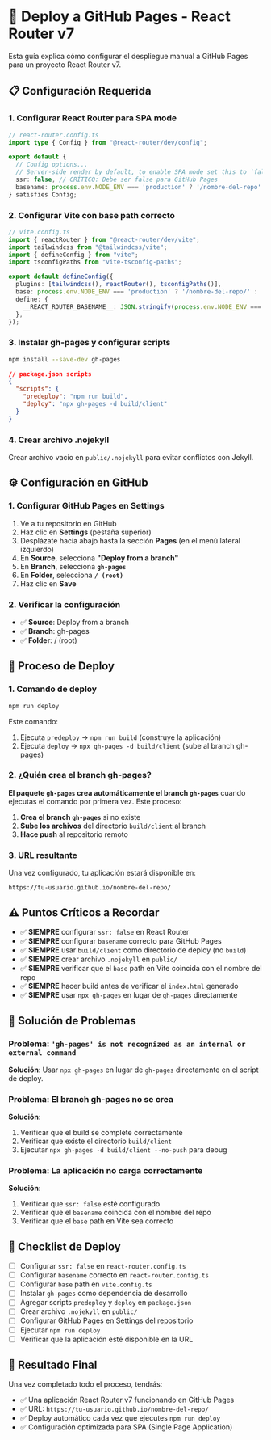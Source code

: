 # 🚀 Deploy a GitHub Pages - React Router v7

Esta guía explica cómo configurar el despliegue manual a GitHub Pages para un proyecto React Router v7.

## 📋 Configuración Requerida

### 1. **Configurar React Router para SPA mode**

```typescript
// react-router.config.ts
import type { Config } from "@react-router/dev/config";

export default {
  // Config options...
  // Server-side render by default, to enable SPA mode set this to `false`
  ssr: false, // CRÍTICO: Debe ser false para GitHub Pages
  basename: process.env.NODE_ENV === 'production' ? '/nombre-del-repo' : '/',
} satisfies Config;
```

### 2. **Configurar Vite con base path correcto**

```typescript
// vite.config.ts
import { reactRouter } from "@react-router/dev/vite";
import tailwindcss from "@tailwindcss/vite";
import { defineConfig } from "vite";
import tsconfigPaths from "vite-tsconfig-paths";

export default defineConfig({
  plugins: [tailwindcss(), reactRouter(), tsconfigPaths()],
  base: process.env.NODE_ENV === 'production' ? '/nombre-del-repo/' : '/',
  define: {
    __REACT_ROUTER_BASENAME__: JSON.stringify(process.env.NODE_ENV === 'production' ? '/nombre-del-repo' : '/'),
  },
});
```

### 3. **Instalar gh-pages y configurar scripts**

```bash
npm install --save-dev gh-pages
```

```json
// package.json scripts
{
  "scripts": {
    "predeploy": "npm run build",
    "deploy": "npx gh-pages -d build/client"
  }
}
```

### 4. **Crear archivo .nojekyll**

Crear archivo vacío en `public/.nojekyll` para evitar conflictos con Jekyll.

## ⚙️ Configuración en GitHub

### 1. **Configurar GitHub Pages en Settings**

1. Ve a tu repositorio en GitHub
2. Haz clic en **Settings** (pestaña superior)
3. Desplázate hacia abajo hasta la sección **Pages** (en el menú lateral izquierdo)
4. En **Source**, selecciona **"Deploy from a branch"**
5. En **Branch**, selecciona **`gh-pages`**
6. En **Folder**, selecciona **`/ (root)`**
7. Haz clic en **Save**

### 2. **Verificar la configuración**

- ✅ **Source**: Deploy from a branch
- ✅ **Branch**: gh-pages
- ✅ **Folder**: / (root)

## 🚀 Proceso de Deploy

### 1. **Comando de deploy**

```bash
npm run deploy
```

Este comando:
1. Ejecuta `predeploy` → `npm run build` (construye la aplicación)
2. Ejecuta `deploy` → `npx gh-pages -d build/client` (sube al branch gh-pages)

### 2. **¿Quién crea el branch gh-pages?**

**El paquete `gh-pages` crea automáticamente el branch `gh-pages`** cuando ejecutas el comando por primera vez. Este proceso:

1. **Crea el branch `gh-pages`** si no existe
2. **Sube los archivos** del directorio `build/client` al branch
3. **Hace push** al repositorio remoto

### 3. **URL resultante**

Una vez configurado, tu aplicación estará disponible en:
```
https://tu-usuario.github.io/nombre-del-repo/
```

## ⚠️ Puntos Críticos a Recordar

- ✅ **SIEMPRE** configurar `ssr: false` en React Router
- ✅ **SIEMPRE** configurar `basename` correcto para GitHub Pages
- ✅ **SIEMPRE** usar `build/client` como directorio de deploy (no `build`)
- ✅ **SIEMPRE** crear archivo `.nojekyll` en `public/`
- ✅ **SIEMPRE** verificar que el `base` path en Vite coincida con el nombre del repo
- ✅ **SIEMPRE** hacer build antes de verificar el `index.html` generado
- ✅ **SIEMPRE** usar `npx gh-pages` en lugar de `gh-pages` directamente

## 🔧 Solución de Problemas

### Problema: `'gh-pages' is not recognized as an internal or external command`

**Solución**: Usar `npx gh-pages` en lugar de `gh-pages` directamente en el script de deploy.

### Problema: El branch gh-pages no se crea

**Solución**: 
1. Verificar que el build se complete correctamente
2. Verificar que existe el directorio `build/client`
3. Ejecutar `npx gh-pages -d build/client --no-push` para debug

### Problema: La aplicación no carga correctamente

**Solución**:
1. Verificar que `ssr: false` esté configurado
2. Verificar que el `basename` coincida con el nombre del repo
3. Verificar que el `base` path en Vite sea correcto

## 📝 Checklist de Deploy

- [ ] Configurar `ssr: false` en `react-router.config.ts`
- [ ] Configurar `basename` correcto en `react-router.config.ts`
- [ ] Configurar `base` path en `vite.config.ts`
- [ ] Instalar `gh-pages` como dependencia de desarrollo
- [ ] Agregar scripts `predeploy` y `deploy` en `package.json`
- [ ] Crear archivo `.nojekyll` en `public/`
- [ ] Configurar GitHub Pages en Settings del repositorio
- [ ] Ejecutar `npm run deploy`
- [ ] Verificar que la aplicación esté disponible en la URL

## 🎯 Resultado Final

Una vez completado todo el proceso, tendrás:
- ✅ Una aplicación React Router v7 funcionando en GitHub Pages
- ✅ URL: `https://tu-usuario.github.io/nombre-del-repo/`
- ✅ Deploy automático cada vez que ejecutes `npm run deploy`
- ✅ Configuración optimizada para SPA (Single Page Application)
